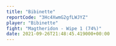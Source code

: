 ```yaml
---
title: "Bibinette"
reportCode: "3Hc4XwmG2gfLWJYZ"
player: "Bibinette"
fight: "Magtheridon - Wipe 1 (74%)"
date: 2021-09-26T21:48:45.419000+00:00
---
```

